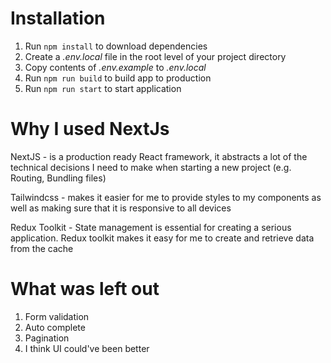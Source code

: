 # Installation

1. Run `npm install` to download dependencies
1. Create a _.env.local_ file in the root level of your project directory
1. Copy contents of _.env.example_ to _.env.local_
1. Run `npm run build` to build app to production
1. Run `npm run start` to start application

# Why I used NextJs

NextJS - is a production ready React framework, it abstracts a lot of the technical decisions I need to make when starting a new project (e.g. Routing, Bundling files)

Tailwindcss - makes it easier for me to provide styles to my components as well as making sure that it is responsive to all devices

Redux Toolkit - State management is essential for creating a serious application. Redux toolkit makes it easy for me to create and retrieve data from the cache

# What was left out

1. Form validation
1. Auto complete
1. Pagination
1. I think UI could've been better

